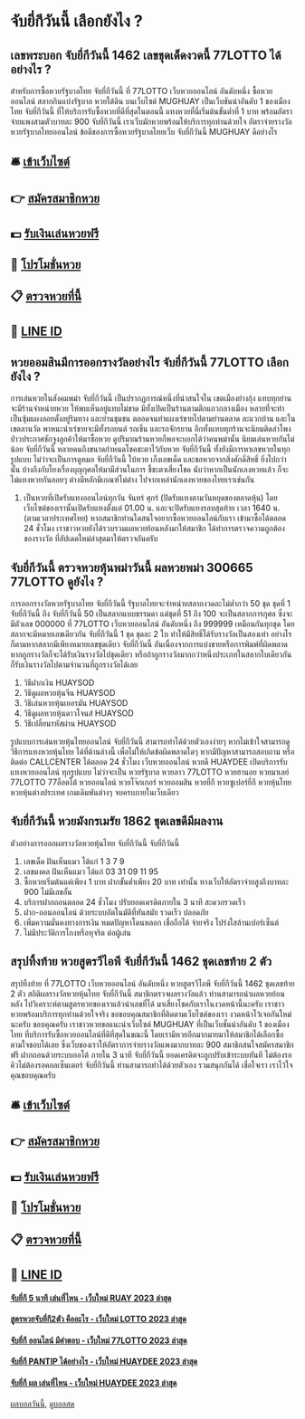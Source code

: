 # จับยี่กีวันนี้ เลือกยังไง ?
## เลขพระบอก จับยี่กีวันนี้ 1462 เลขชุดเด็ดงวดนี้ 77LOTTO ได้อย่างไร ?
สำหรับการซื้อหวยรัฐบาลไทย จับยี่กีวันนี้ ที่ 77LOTTO เว็บหวยออนไลน์ อันดับหนึ่ง ซื้อหวยออนไลน์ สลากกินแบ่งรัฐบาล หวยใต้ดิน บนเว็บไซต์ MUGHUAY เป็นเว็บชันนำอันดับ 1 ของเมืองไทย จับยี่กีวันนี้ ที่ให้บริการรับซื้อหวยที่ดีที่สุดในตอนนี้ แทงหวยที่นี่เริ่มต้นขั้นต่ำที่ 1 บาท พร้อมอัตราจ่ายแพงสามตัวบาทละ 900 จับยี่กีวันนี้ เราเว็บมักหวยพร้อมให้บริการทุกท่านด้วยใจ
อัตราจ่ายรางวัลหวยรัฐบาลไทยออนไลน์
ข้อดีของการซื้อหวยรัฐบาลไทยเว็บ จับยี่กีวันนี้ MUGHUAY ดีอย่างไร

## 🛎 [เข้าเว็บไซต์](https://bit.ly/3BG5bNw)
## 👉 [สมัครสมาชิกหวย](https://bit.ly/3BG5bNw)
## 💵 [รับเงินเล่นหวยฟรี](https://bit.ly/3C3mvgS)
## 👑 [โปรโมชั่นหวย](https://bit.ly/3C3mvgS)
## 📋 [ตรวจหวยที่นี้](https://bit.ly/3C3mvgS)
## 📱 [LINE ID](https://bit.ly/3C3mvgS)

## หวยออมสินมีการออกรางวัลอย่างไร จับยี่กีวันนี้ 77LOTTO เลือกยังไง ?
การเล่นหวยในสังคมพม่า จับยี่กีวันนี้ เป็นปรากฏการณ์หนึ่งที่น่าสนใจใน เขตเมืองย่างกุ้ง แทบทุกย่านจะมีร้านจำหน่ายหวย ให้พบเห็นอยู่แทบไม่ขาด มีทั้งเปิดเป็นร้านตามตึกแถวกลางเมือง หลายที่จะทำเป็นซุ้มแผงลอยตั้งอยู่ริมทาง และย่านชุมชน ตลอดจนทำแผงเร่ขายไปตามย่านตลาด ละแวกบ้าน และในเขตลานวัด พาหนะนำเร่ขายจะมีทั้งรถยนต์ รถเข็น และรถจักรยาน อีกทั้งแทบทุกร้านจะนิยมติดลำโพง ป่าวประกาศชักจูงลูกค้าให้มาซื้อหวย
ดูปริมาณร้านหวยก็พอจะบอกได้ว่าคนพม่านั้น นิยมเล่นหวยกันไม่น้อย จับยี่กีวันนี้ หลายคนถึงขนาดกำหนดโชคชะตาไว้กับหวย จับยี่กีวันนี้ ทั้งยังมีการหาเลขหวยในทุกรูปแบบ ไม่ว่าจะเป็นการดูหมอ จับยี่กีวันนี้ ใบ้หวย เก็งเลขเด็ด และขอหวยจากสิ่งศักดิ์สิทธิ์ ยิ่งไปกว่านั้น บ้างถึงกับโยงเรื่องบุญกุศลให้มามีส่วนในการ ชี้ชะตาเสี่ยงโชค นับว่าหากเป็นนักเลงหวยแล้ว ก็จะไม่แทงหวยกันลอยๆ ต่างมีหลักมีเกณฑ์ไม่ต่าง ไปจากเหล่านักเลงหวยของไทยเราเช่นกัน
1. เป็นหวยที่เปิดรับแทงออนไลน์ทุกวัน จันทร์ ศุกร์ (ปิดรับแทงตามวันหยุดของตลาดหุ้น) โดยเว็บไซต์ของเรานั้นเปิดรับแทงตั้งแต่ 01.00 น. และจะปิดรับแทงรอบสุดท้าย เวลา 1640 น. (ตามเวลาประเทศไทย) หากสมาชิกท่านใดสนใจอยากซื้อหวยออนไลน์กับเรา เข้ามาซื้อได้ตลอด 24 ชั่วโมง เราชาวหวยยังได้รวบรวมผลหวยย้อนหลังมาให้สมาชิก ได้ทำการตรวจความถูกต้องของรางวัล ที่อัปเดตใหม่ล่าสุดมาให้ตรวจกันครับ

## จับยี่กีวันนี้ ตรวจหวยหุ้นพม่าวันนี้ ผลหวยพม่า 300665 77LOTTO ดูยังไง ?
การออกรางวัลหวยรัฐบาลไทย จับยี่กีวันนี้ รัฐบาลไทยจะจำหน่ายสลากงวดละไม่ต่ำกว่า 50 ชุด ชุดที่ 1 จับยี่กีวันนี้ ถึง จับยี่กีวันนี้ 50 เป็นสลากแบบธรรมดา แต่ชุดที่ 51 ถึง 100 จะเป็นสลากการกุศล ซึ่งจะมีตัวเลข 000000 ที่ 77LOTTO เว็บหวยออนไลน์ อันดับหนึ่ง ถึง 999999 เหมือนกันทุกชุด โดยสลากจะมีหมายเลขเดียวกัน จับยี่กีวันนี้ 1 ชุด ชุดละ 2 ใบ ทำให้มีสิทธิ์ได้รับรางวัลเป็นสองเท่า อย่างไรก็ตามหากสลากมีเพียงหมายเลขชุดเดียว จับยี่กีวันนี้ อันเนื่องจากการแบ่งขายหรือการพิมพ์ที่ผิดพลาด หากถูกรางวัลก็จะได้รับเงินรางวัลไปชุดเดียว หรือถ้าถูกรางวัลมากกว่าหนึ่งประเภทในสลากใบเดียวกัน ก็รับเงินรางวัลไปตามจำนวนที่ถูกรางวัลได้เลย
1. วิธีฝากเงิน HUAYSOD
2. วิธีดูผลหวยหุ้นจีน HUAYSOD
3. วิธีเล่นหวยหุ้นเยอรมัน HUAYSOD
4. วิธีดูผลหวยหุ้นดาวโจนส์ HUAYSOD
5. วิธีเปลี่ยนรหัสผ่าน HUAYSOD

รูปแบบการเล่นหวยหุ้นไทยออนไลน์ จับยี่กีวันนี้ สามารถทำได้ด้วยตัวเองง่ายๆ หากไม่เข้าใจสามารถดูวิธีการแทงหวยหุ้นไทย ได้ที่ด้านล่างนี้ เพื่อไม่ให้เกิดข้อผิดพลาดใดๆ หากมีปัญหาสามารถสอบถาม หรือ ติดต่อ CALLCENTER ได้ตลอด 24 ชั่วโมง
เว็บหวยออนไลน์ หวยดี HUAYDEE เปิดบริการรับแทงหวยออนไลน์ ทุกรูปแบบ ไม่ว่าจะเป็น หวยรัฐบาล หวยลาว 77LOTTO หวยฮานอย หวยมาเลย์ 77LOTTO 77ล็อตโต้ หวยออนไลน์ หวยโจ๊กเกอร์ หวยออมสิน หวยยี่กี หวยซูเปอร์ยี่กี หวยหุ้นไทย หวยหุ้นต่างประเทศ เกมเดิมพันต่างๆ จบครบภายในเว็บเดียว

## จับยี่กีวันนี้ หวยมังกรเมรัย 1862 ชุดเลขดีมีผลงาน
ตัวอย่างการออกผลรางวัลหวยหุ้นไทย จับยี่กีวันนี้ จับยี่กีวันนี้
1. เลขเด็ด ฝันเห็นแมว ได้แก่ 1 3 7 9
2. เลขมงคล ฝันเห็นแมว ได้แก่ 03 31 09 11 95
3. ซื้อหวยเริ่มต้นแค่เพียง 1 บาท ฝากขั้นต่ำเพียง 20 บาท เท่านั้น ทางเว็บให้อัตราจ่ายสูงถึงบาทละ 900 ไม่มีเลขอั้น
4. บริการฝากถอนตลอด 24 ชั่วโมง ปรับยอดเครดิตภายใน 3 นาที สะดวกรวดเร็ว
5. ฝาก-ถอนออนไลน์ ด้วยระบบอัตโนมัติที่ทันสมัย รวดเร็ว ปลอดภัย
6. เพิ่มความมั่นคงทางการเงิน หมดปัญหาโดนหลอก เชื่อถือได้ จ่ายจริง โปร่งใสล้านเปอร์เซ็นต์
7. ไม่มีประวัติการโกงหรือทุจริต ต่อผู้เล่น

## สรุปทิ้งท้าย หวยสูตรวีไอพี จับยี่กีวันนี้ 1462 ชุดเลขท้าย 2 ตัว
สรุปทิ้งท้าย ที่ 77LOTTO เว็บหวยออนไลน์ อันดับหนึ่ง หวยสูตรวีไอพี จับยี่กีวันนี้ 1462 ชุดเลขท้าย 2 ตัว สถิติผลรางวัลหวยหุ้นไทย จับยี่กีวันนี้ สมาชิกตรวจผลรางวัลแล้ว ท่านสามารถนำผลหวยย้อนหลัง ไปวิเคราะห์ตามสูตรหวยของเราแล้วนำเลขที่ได้ มาเสี่ยงโชคกับเราในงวดหน้านี้นะครับ เราชาวหวยพร้อมบริการทุกท่านด้วยใจจริง ขอขอบคุณสมาชิกที่ติดตามเว็บไซต์ของเรา งวดหน้าไว้เจอกันใหม่นะครับ ขอบคุณครับ
เราชาวหวยขอแนะนำเว็บไซต์ MUGHUAY ที่เป็นเว็บชั้นนำอันดับ 1 ของเมืองไทย ที่บริการรับซื้อหวยออนไลน์ที่ดีที่สุดในขณะนี้ โดยเรามีหวยอีกมากมายมาให้สมาชิกได้เลือกซื้อตามใจชอบได้เลย ซึ่งเว็บของเราให้อัตราการจ่ายรางวัลแพงมากบาทละ 900 สมาชิกสนใจสมัครสมาชิกฟรี ฝากถอนด้วยระบบออโต้ ภายใน 3 นาที จับยี่กีวันนี้ ยอดเครดิตจะถูกปรับเข้าระบบทันที ไม่ต้องรอคิวไม่ต้องรอคอลเซ็นเตอร์ จับยี่กีวันนี้ ท่านสามารถทำได้ด้วยตัวเอง รวมสนุกกันได้ เชื่อใจเรา เราไว้ใจคุณขอบคุณครับ

## 🛎 [เข้าเว็บไซต์](https://bit.ly/3BG5bNw)
## 👉 [สมัครสมาชิกหวย](https://bit.ly/3BG5bNw)
## 💵 [รับเงินเล่นหวยฟรี](https://bit.ly/3C3mvgS)
## 👑 [โปรโมชั่นหวย](https://bit.ly/3C3mvgS)
## 📋 [ตรวจหวยที่นี้](https://bit.ly/3C3mvgS)
## 📱 [LINE ID](https://bit.ly/3C3mvgS)

#### [จับยี่กี 5 นาที เล่นที่ไหน - เว็บใหม่ RUAY 2023 ล่าสุด](https://atom.io/themes/จับยี่กี%205%20นาที%20เล่นที่ไหน%20-%20เว็บใหม่%20ruay%202023%20ล่าสุด)
#### [สูตรหวยจับยี่กี2ตัว คืออะไร - เว็บใหม่ LOTTO 2023 ล่าสุด](https://atom.io/themes/สูตรหวยจับยี่กี2ตัว%20คืออะไร%20-%20เว็บใหม่%20lotto%202023%20ล่าสุด)
#### [จับยี่กี ออนไลน์ มีคำตอบ - เว็บใหม่ 77LOTTO 2023 ล่าสุด](https://atom.io/themes/จับยี่กี%20ออนไลน์%20มีคำตอบ%20-%20เว็บใหม่%2077lotto%202023%20ล่าสุด)
#### [จับยี่กี PANTIP ได้อย่างไร - เว็บใหม่ HUAYDEE 2023 ล่าสุด](https://atom.io/themes/จับยี่กี%20pantip%20ได้อย่างไร%20-%20เว็บใหม่%20huaydee%202023%20ล่าสุด)
#### [จับยี่กี ผล เล่นที่ไหน - เว็บใหม่ HUAYDEE 2023 ล่าสุด](https://atom.io/themes/จับยี่กี%20ผล%20เล่นที่ไหน%20-%20เว็บใหม่%20huaydee%202023%20ล่าสุด)

[ผลบอลวันนี้](https://siamsport.tv "ผลบอลวันนี้"), [ดูบอลสด](https://siamsport.tv/ดูบอลสด "ดูบอลสด")